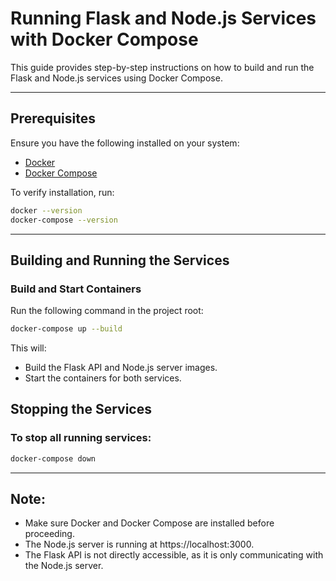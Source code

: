# Running Flask and Node.js Services with Docker Compose

This guide provides step-by-step instructions on how to build and run the Flask and Node.js services using Docker Compose.

---

## Prerequisites

Ensure you have the following installed on your system:

- [Docker](https://www.docker.com/)
- [Docker Compose](https://docs.docker.com/compose/install/)

To verify installation, run:

```sh
docker --version
docker-compose --version
```

---

## Building and Running the Services
###  Build and Start Containers
Run the following command in the project root:
```sh
docker-compose up --build
```
This will:
- Build the Flask API and Node.js server images.
- Start the containers for both services.

## Stopping the Services
### To stop all running services:
```sh
docker-compose down
```
---

## Note:
- Make sure Docker and Docker Compose are installed before proceeding.
- The Node.js server is running at https://localhost:3000.
- The Flask API is not directly accessible, as it is only communicating with the Node.js server.
